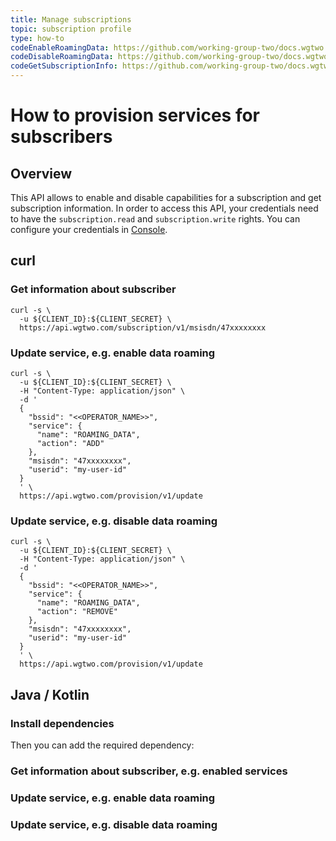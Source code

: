 ```yaml
---
title: Manage subscriptions
topic: subscription profile
type: how-to
codeEnableRoamingData: https://github.com/working-group-two/docs.wgtwo.com/blob/master/examples/provision/src/main/kotlin/EnableRoamingData.kt
codeDisableRoamingData: https://github.com/working-group-two/docs.wgtwo.com/blob/master/examples/provision/src/main/kotlin/DisableRoamingData.kt
codeGetSubscriptionInfo: https://github.com/working-group-two/docs.wgtwo.com/blob/master/examples/provision/src/main/kotlin/GetSubscriptionInfo.kt
---
```


# How to provision services for subscribers

## Overview

This API allows to enable and disable capabilities for a subscription and get subscription information.
In order to access this API, your credentials need to have the `subscription.read` and `subscription.write` rights.
You can configure your credentials in [Console](https://console.wgtwo.com/api-keys-redirect).

<DemoConfigurer />

## curl

### Get information about subscriber
```shell script
curl -s \
  -u ${CLIENT_ID}:${CLIENT_SECRET} \
  https://api.wgtwo.com/subscription/v1/msisdn/47xxxxxxxx
```

### Update service, e.g. enable data roaming
```shell script
curl -s \
  -u ${CLIENT_ID}:${CLIENT_SECRET} \
  -H "Content-Type: application/json" \
  -d '
  {
    "bssid": "<<OPERATOR_NAME>>",
    "service": {
      "name": "ROAMING_DATA",
      "action": "ADD"
    },
    "msisdn": "47xxxxxxxx",
    "userid": "my-user-id"
  }
  ' \
  https://api.wgtwo.com/provision/v1/update
```

### Update service, e.g. disable data roaming
```shell script
curl -s \
  -u ${CLIENT_ID}:${CLIENT_SECRET} \
  -H "Content-Type: application/json" \
  -d '
  {
    "bssid": "<<OPERATOR_NAME>>",
    "service": {
      "name": "ROAMING_DATA",
      "action": "REMOVE"
    },
    "msisdn": "47xxxxxxxx",
    "userid": "my-user-id"
  }
  ' \
  https://api.wgtwo.com/provision/v1/update
```

## Java / Kotlin

### Install dependencies
<JitpackDependency />

Then you can add the required dependency:

<ClientDependencies :clients="['rest']"/>

### Get information about subscriber, e.g. enabled services
<GithubCode :to="$frontmatter.codeGetSubscriptionInfo" />

### Update service, e.g. enable data roaming
<GithubCode :to="$frontmatter.codeEnableRoamingData" />

### Update service, e.g. disable data roaming
<GithubCode :to="$frontmatter.codeDisableRoamingData" />

